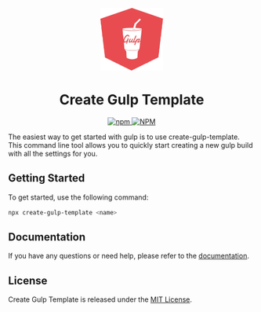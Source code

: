 <p align="center">
  <img src="./assets/logo.svg" alt="Create Gulp Template logo" width="128" height="128">
  <h1 align="center">Create Gulp Template</h1>
</p>
<p align="center">
    <a aria-label="NPM version" href="https://www.npmjs.com/package/create-gulp-template">
      <img alt="npm" src="https://img.shields.io/npm/v/create-gulp-template?color=%23d34a47">
    </a>
    <a aria-label="License" href="https://github.com/UrijHoruzij/create-gulp-template/LICENSE.md">
      <img alt="NPM" src="https://img.shields.io/npm/l/create-gulp-template?color=%23d34a47">
    </a>
  </p>

The easiest way to get started with gulp is to use create-gulp-template. This command line tool allows you to quickly start creating a new gulp build with all the settings for you.

## Getting Started

To get started, use the following command:

```bash
npx create-gulp-template <name>
```

## Documentation

If you have any questions or need help, please refer to the [documentation](https://urijhoruzij.github.io/create-gulp-template).

## License

Create Gulp Template is released under the [MIT License](https://github.com/UrijHoruzij/create-gulp-template/LICENSE.md).
